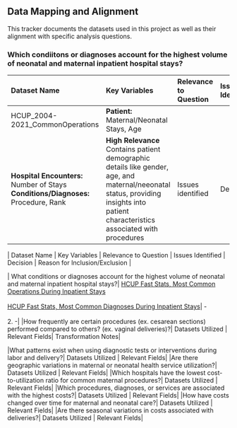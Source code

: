 
## Data Mapping and Alignment 

This tracker documents the datasets used in this project as well as their alignment with specific analysis questions.

### Which condiitons or diagnoses account for the highest volume of neonatal and maternal inpatient hospital stays?
| Dataset Name | Key Variables | Relevance to Question | Issues Identified | Decision | Reason for Inclusion/Exclusion |
|:---------------|:--------------|:---------------|:----------------|:---------------|:----------------|
|HCUP_2004-2021_CommonOperations| **Patient:** Maternal/Neonatal Stays, Age 
**Hospital Encounters:** Number of Stays **Conditions/Diagnoses:** Procedure, Rank | **High Relevance** Contains patient demographic details like gender, age, and maternal/neeonatal status, providing insights into patient characteristics associated with procedures |Issues identified|Decision|Reason for Inclusion/Exclusion|





| Dataset Name | Key Variables | Relevance to Question | Issues Identified | Decision | Reason for Inclusion/Exclusion |

| What conditions or diagnoses account for the highest volume of neonatal and maternal inpatient hospital stays?| [HCUP Fast Stats, Most Common Operations During Inpatient Stays](https://datatools.ahrq.gov/hcup-fast-stats?tab=national-hospital-utilization-costs&dash=77) 
<br> <br> [HCUP Fast Stats, Most Common Diagnoses During Inpatient Stays](https://datatools.ahrq.gov/hcup-fast-stats?tab=national-hospital-utilization-costs&dash=75)| - <br> <br> 2. -|
|How frequently are certain procedures (ex. cesarean sections) performed compared to others? (ex. vaginal deliveries)?| Datasets Utilized   | Relevant Fields| Transformation Notes|

|What patterns exist when using diagnostic tests or interventions during labor and delivery?| Datasets Utilized   | Relevant Fields|
|Are there geographic variations in maternal or neonatal health service utilization?| Datasets Utilized   | Relevant Fields|
|Which hospitals have the lowest cost-to-utilization ratio for common maternal procedures?| Datasets Utilized   | Relevant Fields|
|Which procedures, diagnoses, or services are associated with the highest costs?| Datasets Utilized   | Relevant Fields|
|How have costs changed over time for maternal and neonatal care?| Datasets Utilized   | Relevant Fields|
|Are there seasonal variations in costs associated with deliveries?| Datasets Utilized   | Relevant Fields|
